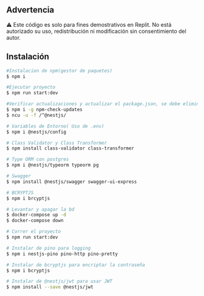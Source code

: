 ## Advertencia
⚠️ Este código es solo para fines demostrativos en Replit. No está autorizado su uso, redistribución ni modificación sin consentimiento del autor.
## Instalación

```bash
#Instalacion de npm(gestor de paquetes)
$ npm i
```
```bash
#Ejecutar proyecto
$ npm run start:dev
```
```bash
#Verificar actualizaciones y actualizar el package.json, se debe eliminad el package.json y la carpeta node_modules
$ npm i -g npm-check-updates
$ ncu -u -f /^@nestjs/
```
```bash
# Variables de Entorno( Uso de .env)
$ npm i @nestjs/config
```
```bash
# Class Validator y Class Transformer
$ npm install class-validator class-transformer
```
```bash
# Type ORM con postgres
$ npm i @nestjs/typeorm typeorm pg
```
```bash
# Swagger
$ npm install @nestjs/swagger swagger-ui-express

```
```bash
# BCRYPTJS
$ npm i brcyptjs
```
```bash
# Levantar y apagar la bd
$ docker-compose up -d
$ docker-compose down
```
```bash
# Correr el proyecto
$ npm run start:dev
```
```bash
# Instalar de pino para logging
$ npm i nestjs-pino pino-http pino-pretty
```
```bash
# Instalar de bcryptjs para encriptar la contraseña
$ npm i bcryptjs
```
```bash
# Instalar de @nestjs/jwt para usar JWT
$ npm install --save @nestjs/jwt
```

